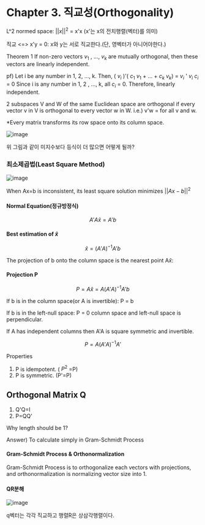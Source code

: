 # Chapter 3. 직교성(Orthogonality)

L^2 normed space: $||x||^2$ = x'x (x'는 x의 전치행렬(벡터)를 의미)


직교 <=> x'y = 0: x와 y는 서로 직교한다.(단, 영벡터가 아니어야한다.)

Theorem 1
If non-zero vectors $v_1$ , ..., $v_k$ are mutually orthogonal, then these vectors are linearly independent.


pf) Let i be any number in 1, 2, ..., k. Then, ( $v_i$ )'( $c_1$ $v_1$ + ... + $c_k$ $v_k$) =  $v_i$ ' $v_i$ $c_i$ = 0
Since i is any number in 1, 2 , ..., k, all $c_i$ = 0. Therefore, linearly independent.


2 subspaces V and W of the same Euclidean space are orthogonal if every vector v in V is orthogonal to every vector w in W. i.e.) v'w = for all v and w.


*Every matrix transforms its row space onto its column space.


![image](https://github.com/aqua1107/Linear-Algebra-/assets/175097768/10ce586e-eb6d-4c09-a0a2-1ee1ef0559a8)

위 그림과 같이 미지수보다 등식이 더 많으면 어떻게 될까?
### 최소제곱법(Least Square Method)
![image](https://github.com/aqua1107/Linear-Algebra-/assets/175097768/63cbd839-35dd-4374-b837-c8b0ae35d0dd)

When Ax=b is inconsistent, its least square solution minimizes $||Ax-b||^2$
#### Normal Equation(정규방정식)
$$A'A\hat{x} =A'b$$
#### Best estimation of $\hat{x}$
$$\hat{x} = (A'A)^{-1}A'b$$

The projection of b onto the column space is the nearest point A$\hat{x}$: 

#### Projection P
$$P= A \hat {x} =
A(A'A)^{-1}A'b$$

If b is in the column space(or A is invertible): P = b

If b is in the left-null space: P = 0 column space and left-null space is perpendicular.


If A has independent columns then A'A is square symmetric and invertible.

$$P=A(A'A)^{-1}A'$$

Properties

1. P is idempotent. ( $P^2$ =P)
2. P is symmetric. (P'=P)



## Orthogonal Matrix Q

1. Q'Q=I
2. P=QQ'


Why length should be 1?

Answer) To calculate simply in Gram-Schmidt Process

#### Gram-Schmidt Process & Orthonormalization

Gram-Schmidt Process is to orthogonalize each vectors with projections, and orthonormalization is normalizing vector size into 1.

#### QR분해

![image](https://github.com/aqua1107/Linear-Algebra-/assets/175097768/259e5158-5eed-4d72-a318-e2307fa5f834)

q벡터는 각각 직교하고 행렬R은 상삼각행렬이다.
